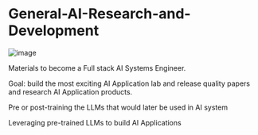 # General-AI-Research-and-Development
![image](https://github.com/user-attachments/assets/a98683c7-55bd-4f48-b47d-9ff443166edb)


Materials to become a Full stack AI Systems Engineer. 

Goal: build the most exciting AI Application lab and release quality papers and research AI Application products. 


Pre or post-training the LLMs that would later be used in AI system 

Leveraging pre-trained LLMs to build AI Applications 

